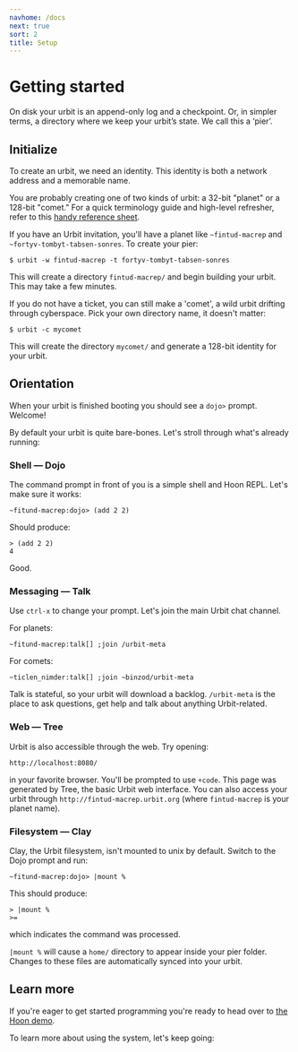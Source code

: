 ```yaml
---
navhome: /docs
next: true
sort: 2
title: Setup
---
```


# Getting started

On disk your urbit is an append-only log and a checkpoint. Or, in
simpler terms, a directory where we keep your urbit’s state. We call
this a ‘pier’.

## Initialize

To create an urbit, we need an identity. This identity is both a network
address and a memorable name.

You are probably creating one of two kinds of urbit: a 32-bit "planet"
or a 128-bit "comet." For a quick terminology guide and high-level
refresher, refer to this [handy reference sheet](/docs/about/glossary).

If you have an Urbit invitation, you'll have a planet like
`~fintud-macrep` and `~fortyv-tombyt-tabsen-sonres`. To create your
pier:

    $ urbit -w fintud-macrep -t fortyv-tombyt-tabsen-sonres

This will create a directory `fintud-macrep/` and begin building your
urbit. This may take a few minutes.

If you do not have a ticket, you can still make a 'comet', a wild urbit
drifting through cyberspace. Pick your own directory name, it doesn't
matter:

    $ urbit -c mycomet

This will create the directory `mycomet/` and generate a 128-bit
identity for your urbit.

## Orientation

When your urbit is finished booting you should see a `dojo>` prompt.
Welcome!

By default your urbit is quite bare-bones. Let's stroll through what's
already running:

### Shell — Dojo

The command prompt in front of you is a simple shell and Hoon REPL.
Let's make sure it works:

    ~fitund-macrep:dojo> (add 2 2)

Should produce:

    > (add 2 2)
    4

Good.

### Messaging — Talk

Use `ctrl-x` to change your prompt. Let's join the main Urbit chat
channel.

For planets:

    ~fitund-macrep:talk[] ;join /urbit-meta

For comets:

    ~ticlen_nimder:talk[] ;join ~binzod/urbit-meta

Talk is stateful, so your urbit will download a backlog.
`/urbit-meta` is the place to ask questions, get help and talk about
anything Urbit-related.

### Web — Tree

Urbit is also accessible through the web. Try opening:

    http://localhost:8080/

in your favorite browser. You'll be prompted to use `+code`. This page
was generated by Tree, the basic Urbit web interface. You can also
access your urbit through `http://fintud-macrep.urbit.org` (where
`fintud-macrep` is your planet name).

### Filesystem — Clay

Clay, the Urbit filesystem, isn't mounted to unix by default. Switch
to the Dojo prompt and run:

    ~fitund-macrep:dojo> |mount %

This should produce:

    > |mount %
    >=

which indicates the command was processed.

`|mount %` will cause a `home/` directory to appear inside your pier
folder. Changes to these files are automatically synced into your urbit.

## Learn more

If you're eager to get started programming you're ready to head over to
<a href="../../hoon/demo">the Hoon demo</a>.

To learn more about using the system, let's keep going:
